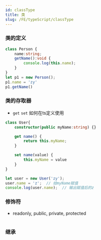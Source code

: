 ```yaml
---
id: classType
title: 类
slug: /FE/typeScript/classType
---
```


### 类的定义
```ts
class Person {
    name:string;
    getName():void {
        console.log(this.name);
    }
}
let p1 = new Person();
p1.name = 'zy'
p1.getName()
```

### 类的存取器
- `get` `set` 如何在ts定义使用

```ts
class User{
    constructor(public myName:string) {}

    get name() {
        return this.myName;
    }

    set name(value) {
        this.myName = value
    }
}

let user = new User('zy');
user.name = 'z';  // 给myName赋值
console.log(user.name);  // 输出赋值后的z
```

### 修饰符
- readonly, public, private, protected
```ts
```

<!-- TODO -->
### 继承